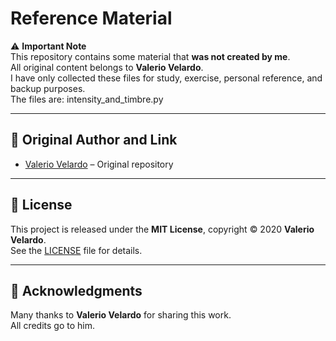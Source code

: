 # Reference Material

⚠️ **Important Note**  
This repository contains some material that **was not created by me**.  
All original content belongs to **Valerio Velardo**.  
I have only collected these files for study, exercise, personal reference, and backup purposes.  
The files are: intensity_and_timbre.py

---

## 📌 Original Author and Link

- [Valerio Velardo](https://github.com/musikalkemist) – Original repository

---

## 📜 License
This project is released under the **MIT License**, copyright © 2020 **Valerio Velardo**.  
See the [LICENSE](LICENSE) file for details.  

---

## 🙏 Acknowledgments
Many thanks to **Valerio Velardo** for sharing this work.  
All credits go to him.
